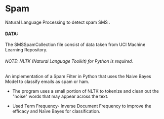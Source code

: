 # Spam
Natural Language Processing to detect spam SMS .


#### DATA:
The SMSSpamCollection file consist of data taken from UCI Machine Learning Repository.


###### NOTE: NLTK (Natural Language Toolkit) for Python is required.

An implementation of a Spam Filter in Python that uses the Naive Bayes Model to classify emails as spam or ham.

 * The program uses a small portion of NLTK to tokenize and clean out the "noise" words that may appear across the text.

 * Used Term Frequency- Inverse Document Frequency to improve the efficacy and Naïve Bayes for classification.